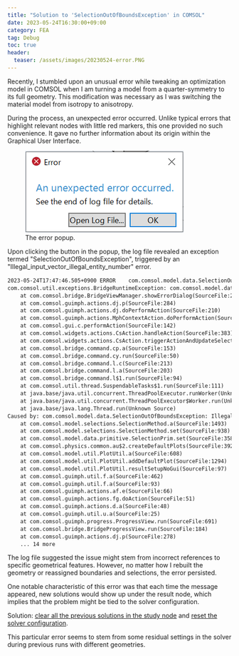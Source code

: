 ```yaml
---
title: "Solution to 'SelectionOutOfBoundsException' in COMSOL"
date: 2023-05-24T16:30:00+09:00
category: FEA
tag: Debug
toc: true
header:
  teaser: /assets/images/20230524-error.PNG
---
```


Recently, I stumbled upon an unusual error while tweaking an optimization model in COMSOL when I am turning a model from a quarter-symmetry to its full geometry. This modification was necessary as I was switching the material model from isotropy to anisotropy.

During the process, an unexpected error occurred. Unlike typical errors that highlight relevant nodes with little red markers, this one provided no such convenience. It gave no further information about its origin within the Graphical User Interface.

<figure style="width: 600px" class="align-center">
  <a href="/assets/images/20230524-error.PNG" alt="An unexpected error occurred.">
  <img src="/assets/images/20230524-error.PNG" alt=""></a>
  <figcaption>The error popup.</figcaption>
</figure>

Upon clicking the button in the popup, the log file revealed an exception termed "SelectionOutOfBoundsException", triggered by an "Illegal_input_vector_illegal_entity_number" error.

```html
2023-05-24T17:47:46.505+0900 ERROR    com.comsol.model.data.SelectionOutOfBoundsException: Illegal_input_vector_illegal_entity_number [com.comsol.widgets]
com.comsol.util.exceptions.BridgeRuntimeException: com.comsol.model.data.SelectionOutOfBoundsException: Illegal_input_vector_illegal_entity_number
	at com.comsol.bridge.BridgeViewManager.showErrorDialog(SourceFile:261)
	at com.comsol.guimph.actions.dj.p(SourceFile:284)
	at com.comsol.guimph.actions.dj.doPerformAction(SourceFile:210)
	at com.comsol.guimph.actions.MphContextAction.doPerformAction(SourceFile:176)
	at com.comsol.gui.c.performAction(SourceFile:142)
	at com.comsol.widgets.actions.CsAction.handleAction(SourceFile:383)
	at com.comsol.widgets.actions.CsAction.triggerActionAndUpdateSelect(SourceFile:515)
	at com.comsol.bridge.command.cp.a(SourceFile:153)
	at com.comsol.bridge.command.cy.run(SourceFile:50)
	at com.comsol.bridge.command.l.c(SourceFile:213)
	at com.comsol.bridge.command.l.a(SourceFile:203)
	at com.comsol.bridge.command.l$1.run(SourceFile:94)
	at com.comsol.util.thread.SuspendableTasks$1.run(SourceFile:111)
	at java.base/java.util.concurrent.ThreadPoolExecutor.runWorker(Unknown Source)
	at java.base/java.util.concurrent.ThreadPoolExecutor$Worker.run(Unknown Source)
	at java.base/java.lang.Thread.run(Unknown Source)
Caused by: com.comsol.model.data.SelectionOutOfBoundsException: Illegal_input_vector_illegal_entity_number
	at com.comsol.model.selections.SelectionMethod.a(SourceFile:1493)
	at com.comsol.model.selections.SelectionMethod.set(SourceFile:938)
	at com.comsol.model.data.primitive.SelectionPrim.set(SourceFile:358)
	at com.comsol.physics.common.au$2.createDefaultPlots(SourceFile:392)
	at com.comsol.model.util.PlotUtil.a(SourceFile:608)
	at com.comsol.model.util.PlotUtil.addDefaultPlot(SourceFile:1294)
	at com.comsol.model.util.PlotUtil.resultSetupNoGui(SourceFile:97)
	at com.comsol.guimph.util.f.a(SourceFile:462)
	at com.comsol.guimph.util.f.a(SourceFile:93)
	at com.comsol.guimph.actions.af.e(SourceFile:66)
	at com.comsol.guimph.actions.fg.doAction(SourceFile:51)
	at com.comsol.guimph.actions.d.a(SourceFile:48)
	at com.comsol.guimph.util.u.a(SourceFile:25)
	at com.comsol.guimph.progress.ProgressView.run(SourceFile:691)
	at com.comsol.bridge.BridgeProgressView.run(SourceFile:184)
	at com.comsol.guimph.actions.dj.p(SourceFile:278)
	... 14 more
```

The log file suggested the issue might stem from incorrect references to specific geometrical features. However, no matter how I rebuilt the geometry or reassigned boundaries and selections, the error persisted.

One notable characteristic of this error was that each time the message appeared, new solutions would show up under the result node, which implies that the problem might be tied to the solver configuration.

Solution: <ins>clear all the previous solutions in the study node</ins> and <ins>reset the solver configuration</ins>.

This particular error seems to stem from some residual settings in the solver during previous runs with different geometries.
